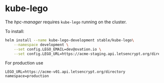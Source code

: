 # kube-lego

The _hpc-manager_ requires `kube-lego` running on the cluster.

To install:
```bash
helm install --name kube-lego-development stable/kube-lego\
    --namespace development \
    --set config.LEGO_EMAIL=dev@ovation.io \
    --set config.LEGO_URL=https://acme-staging.api.letsencrypt.org/directory
```

For production use
```
LEGO_URL=https://acme-v01.api.letsencrypt.org/directory
namespace=production
```

